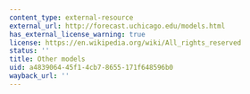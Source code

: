 ```yaml
---
content_type: external-resource
external_url: http://forecast.uchicago.edu/models.html
has_external_license_warning: true
license: https://en.wikipedia.org/wiki/All_rights_reserved
status: ''
title: Other models
uid: a4839064-45f1-4cb7-8655-171f648596b0
wayback_url: ''
---
```

